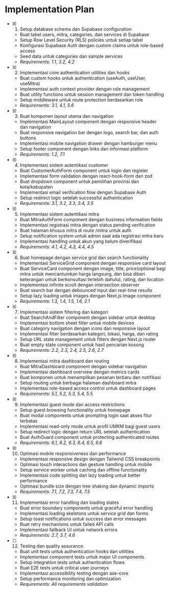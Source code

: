 # Implementation Plan

- [x] 1. Setup database schema dan Supabase configuration

  - Buat tabel users, mitra, categories, dan services di Supabase
  - Setup Row Level Security (RLS) policies untuk setiap tabel
  - Konfigurasi Supabase Auth dengan custom claims untuk role-based access
  - Seed data untuk categories dan sample services
  - _Requirements: 1.1, 3.2, 4.2_

- [x] 2. Implementasi core authentication utilities dan hooks

  - Buat custom hooks untuk authentication (useAuth, useUser, useMitra)
  - Implementasi auth context provider dengan role management
  - Buat utility functions untuk session management dan token handling
  - Setup middleware untuk route protection berdasarkan role
  - _Requirements: 3.1, 4.1, 5.6_

- [x] 3. Buat komponen layout utama dan navigation

  - Implementasi MainLayout component dengan responsive header dan navigation
  - Buat responsive navigation bar dengan logo, search bar, dan auth buttons
  - Implementasi mobile navigation drawer dengan hamburger menu
  - Setup footer component dengan links dan informasi platform
  - _Requirements: 1.2, 7.1_

- [x] 4. Implementasi sistem autentikasi customer

  - Buat CustomerAuthForm component untuk login dan register
  - Implementasi form validation dengan react-hook-form dan zod
  - Buat dropdown component untuk pemilihan provinsi dan kota/kabupaten
  - Implementasi email verification flow dengan Supabase Auth
  - Setup redirect logic setelah successful authentication
  - _Requirements: 3.1, 3.2, 3.3, 3.4, 3.5_

- [x] 5. Implementasi sistem autentikasi mitra

  - Buat MitraAuthForm component dengan business information fields
  - Implementasi registrasi mitra dengan status pending verification
  - Buat halaman khusus mitra di route /mitra untuk auth
  - Setup notification system untuk admin saat ada registrasi mitra baru
  - Implementasi handling untuk akun yang belum diverifikasi
  - _Requirements: 4.1, 4.2, 4.3, 4.4, 4.5_

- [x] 6. Buat homepage dengan service grid dan search functionality

  - Implementasi ServiceGrid component dengan responsive card layout
  - Buat ServiceCard component dengan image, title, price(optional bagi mitra untuk mencantumkan harga langsung, dan bisa diberi keterangan untuk berkonsultasi terlebih dahulu), rating, dan location
  - Implementasi infinite scroll dengan intersection observer
  - Buat search bar dengan debounced input dan real-time results
  - Setup lazy loading untuk images dengan Next.js Image component
  - _Requirements: 1.3, 1.4, 1.5, 1.6, 2.1_

- [x] 7. Implementasi sistem filtering dan kategori

  - Buat SearchAndFilter component dengan sidebar untuk desktop
  - Implementasi bottom sheet filter untuk mobile devices
  - Buat category navigation dengan icons dan responsive layout
  - Implementasi filter berdasarkan kategori, lokasi, harga, dan rating
  - Setup URL state management untuk filters dengan Next.js router
  - Buat empty state component untuk hasil pencarian kosong
  - _Requirements: 2.2, 2.3, 2.4, 2.5, 2.6, 2.7_

- [x] 8. Implementasi mitra dashboard dan routing

  - Buat MitraDashboard component dengan sidebar navigation
  - Implementasi dashboard overview dengan metrics cards
  - Buat komponen untuk menampilkan pesanan terbaru dan notifikasi
  - Setup routing untuk berbagai halaman dashboard mitra
  - Implementasi role-based access control untuk dashboard pages
  - _Requirements: 5.1, 5.2, 5.3, 5.4, 5.5_

- [x] 9. Implementasi guest mode dan access restrictions

  - Setup guest browsing functionality untuk homepage
  - Buat modal components untuk prompting login saat akses fitur terbatas
  - Implementasi read-only mode untuk profil UMKM bagi guest users
  - Setup redirect logic dengan return URL setelah authentication
  - Buat AuthGuard component untuk protecting authenticated routes
  - _Requirements: 6.1, 6.2, 6.3, 6.4, 6.5, 6.6_

- [x] 10. Optimasi mobile responsiveness dan performance

  - Implementasi responsive design dengan Tailwind CSS breakpoints
  - Optimasi touch interactions dan gesture handling untuk mobile
  - Setup service worker untuk caching dan offline functionality
  - Implementasi code splitting dan lazy loading untuk better performance
  - Optimasi bundle size dengan tree shaking dan dynamic imports
  - _Requirements: 7.1, 7.2, 7.3, 7.4, 7.5_

- [x] 11. Implementasi error handling dan loading states


  - Buat error boundary components untuk graceful error handling
  - Implementasi loading skeletons untuk service grid dan forms
  - Setup toast notifications untuk success dan error messages
  - Buat retry mechanisms untuk failed API calls
  - Implementasi fallback UI untuk network errors
  - _Requirements: 2.7, 3.7, 4.6_

- [ ] 12. Testing dan quality assurance

  - Buat unit tests untuk authentication hooks dan utilities
  - Implementasi component tests untuk major UI components
  - Setup integration tests untuk authentication flows
  - Buat E2E tests untuk critical user journeys
  - Implementasi accessibility testing dengan axe-core
  - Setup performance monitoring dan optimization
  - _Requirements: All requirements validation_
